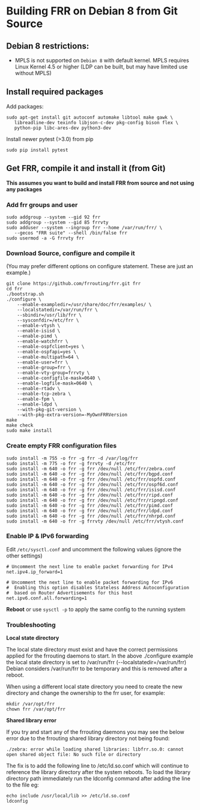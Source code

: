 Building FRR on Debian 8 from Git Source
========================================

Debian 8 restrictions:
----------------------

- MPLS is not supported on `Debian 8` with default kernel. MPLS requires
  Linux Kernel 4.5 or higher (LDP can be built, but may have limited use
  without MPLS)

Install required packages
-------------------------

Add packages:

    sudo apt-get install git autoconf automake libtool make gawk \
       libreadline-dev texinfo libjson-c-dev pkg-config bison flex \
       python-pip libc-ares-dev python3-dev

Install newer pytest (>3.0) from pip    

    sudo pip install pytest    

Get FRR, compile it and install it (from Git)
---------------------------------------------

**This assumes you want to build and install FRR from source and not using
any packages**

### Add frr groups and user

    sudo addgroup --system --gid 92 frr
    sudo addgroup --system --gid 85 frrvty
    sudo adduser --system --ingroup frr --home /var/run/frr/ \
       --gecos "FRR suite" --shell /bin/false frr
    sudo usermod -a -G frrvty frr

### Download Source, configure and compile it
(You may prefer different options on configure statement. These are just
an example.)

    git clone https://github.com/frrouting/frr.git frr
    cd frr
    ./bootstrap.sh
    ./configure \
        --enable-exampledir=/usr/share/doc/frr/examples/ \
        --localstatedir=/var/run/frr \
        --sbindir=/usr/lib/frr \
        --sysconfdir=/etc/frr \
        --enable-vtysh \
        --enable-isisd \
        --enable-pimd \
        --enable-watchfrr \
        --enable-ospfclient=yes \
        --enable-ospfapi=yes \
        --enable-multipath=64 \
        --enable-user=frr \
        --enable-group=frr \
        --enable-vty-group=frrvty \
        --enable-configfile-mask=0640 \
        --enable-logfile-mask=0640 \
        --enable-rtadv \
        --enable-tcp-zebra \
        --enable-fpm \
        --enable-ldpd \
        --with-pkg-git-version \
        --with-pkg-extra-version=-MyOwnFRRVersion   
    make
    make check
    sudo make install

### Create empty FRR configuration files

    sudo install -m 755 -o frr -g frr -d /var/log/frr
    sudo install -m 775 -o frr -g frrvty -d /etc/frr
    sudo install -m 640 -o frr -g frr /dev/null /etc/frr/zebra.conf
    sudo install -m 640 -o frr -g frr /dev/null /etc/frr/bgpd.conf
    sudo install -m 640 -o frr -g frr /dev/null /etc/frr/ospfd.conf
    sudo install -m 640 -o frr -g frr /dev/null /etc/frr/ospf6d.conf
    sudo install -m 640 -o frr -g frr /dev/null /etc/frr/isisd.conf
    sudo install -m 640 -o frr -g frr /dev/null /etc/frr/ripd.conf
    sudo install -m 640 -o frr -g frr /dev/null /etc/frr/ripngd.conf
    sudo install -m 640 -o frr -g frr /dev/null /etc/frr/pimd.conf
    sudo install -m 640 -o frr -g frr /dev/null /etc/frr/ldpd.conf
    sudo install -m 640 -o frr -g frr /dev/null /etc/frr/nhrpd.conf
    sudo install -m 640 -o frr -g frrvty /dev/null /etc/frr/vtysh.conf

### Enable IP & IPv6 forwarding

Edit `/etc/sysctl.conf` and uncomment the following values (ignore the
other settings)

    # Uncomment the next line to enable packet forwarding for IPv4
    net.ipv4.ip_forward=1

    # Uncomment the next line to enable packet forwarding for IPv6
    #  Enabling this option disables Stateless Address Autoconfiguration
    #  based on Router Advertisements for this host
    net.ipv6.conf.all.forwarding=1

**Reboot** or use `sysctl -p` to apply the same config to the running system

### Troubleshooting

**Local state directory**

The local state directory must exist and have the correct permissions applied
for the frrouting daemons to start.  In the above ./configure example the
local state directory is set to /var/run/frr (--localstatedir=/var/run/frr)
Debian considers /var/run/frr to be temporary and this is removed after a
reboot.

When using a different local state directory you need to create the new
directory and change the ownership to the frr user, for example:

    mkdir /var/opt/frr
    chown frr /var/opt/frr

**Shared library error**

If you try and start any of the frrouting daemons you may see the below error
due to the frrouting shared library directory not being found:

    ./zebra: error while loading shared libraries: libfrr.so.0: cannot open shared object file: No such file or directory

The fix is to add the following line to /etc/ld.so.conf which will continue to
reference the library directory after the system reboots.  To load the library
directory path immediately run the ldconfig command after adding the line to
the file eg:

    echo include /usr/local/lib >> /etc/ld.so.conf
    ldconfig
